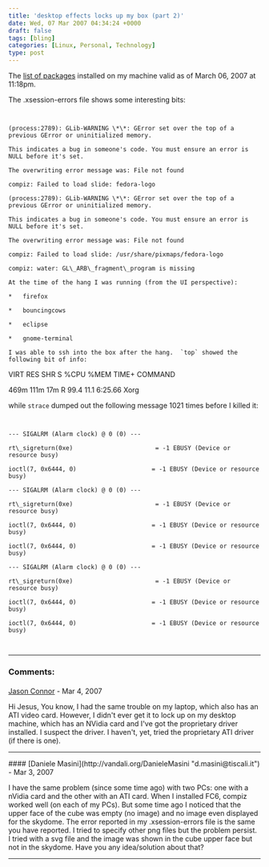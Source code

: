 ```yaml
---
title: 'desktop effects locks up my box (part 2)'
date: Wed, 07 Mar 2007 04:34:24 +0000
draft: false
tags: [bling]
categories: [Linux, Personal, Technology]
type: post
---
```


The [list of packages](http://zeusville.wordpress.com/packages-20070306/) installed on my machine valid as of March 06, 2007 at 11:18pm.

The .xsession-errors file shows some interesting bits:

```


(process:2789): GLib-WARNING \*\*: GError set over the top of a previous GError or uninitialized memory.

This indicates a bug in someone's code. You must ensure an error is NULL before it's set.

The overwriting error message was: File not found

compiz: Failed to load slide: fedora-logo

(process:2789): GLib-WARNING \*\*: GError set over the top of a previous GError or uninitialized memory.

This indicates a bug in someone's code. You must ensure an error is NULL before it's set.

The overwriting error message was: File not found

compiz: Failed to load slide: /usr/share/pixmaps/fedora-logo

compiz: water: GL\_ARB\_fragment\_program is missing

At the time of the hang I was running (from the UI perspective):

*   firefox

*   bouncingcows

*   eclipse

*   gnome-terminal

I was able to ssh into the box after the hang.  `top` showed the following bit of info:

```


VIRT  RES  SHR S %CPU %MEM    TIME+  COMMAND

469m  111m 17m R 99.4 11.1   6:25.66 Xorg

while `strace` dumped out the following message 1021 times before I killed it:

```


--- SIGALRM (Alarm clock) @ 0 (0) ---

rt\_sigreturn(0xe)                       = -1 EBUSY (Device or resource busy)

ioctl(7, 0x6444, 0)                     = -1 EBUSY (Device or resource busy)

--- SIGALRM (Alarm clock) @ 0 (0) ---

rt\_sigreturn(0xe)                       = -1 EBUSY (Device or resource busy)

ioctl(7, 0x6444, 0)                     = -1 EBUSY (Device or resource busy)

ioctl(7, 0x6444, 0)                     = -1 EBUSY (Device or resource busy)

--- SIGALRM (Alarm clock) @ 0 (0) ---

rt\_sigreturn(0xe)                       = -1 EBUSY (Device or resource busy)

ioctl(7, 0x6444, 0)                     = -1 EBUSY (Device or resource busy)

ioctl(7, 0x6444, 0)                     = -1 EBUSY (Device or resource busy)


```
```
```
---
### Comments:
#### 
[Jason Connor](http://glutt.com "jlc@glutt.com") - <time datetime="2007-03-08 14:02:09">Mar 4, 2007</time>

Hi Jesus, You know, I had the same trouble on my laptop, which also has an ATI video card. However, I didn't ever get it to lock up on my desktop machine, which has an NVidia card and I've got the proprietary driver installed. I suspect the driver. I haven't, yet, tried the proprietary ATI driver (if there is one).
<hr />
#### 
[Daniele Masini](http://vandali.org/DanieleMasini "d.masini@tiscali.it") - <time datetime="2007-03-14 05:28:13">Mar 3, 2007</time>

I have the same problem (since some time ago) with two PCs: one with a nVidia card and the other with an ATI card. When I installed FC6, compiz worked well (on each of my PCs). But some time ago I noticed that the upper face of the cube was empty (no image) and no image even displayed for the skydome. The error reported in my .xsession-errors file is the same you have reported. I tried to specify other png files but the problem persist. I tried with a svg file and the image was shown in the cube upper face but not in the skydome. Have you any idea/solution about that?
<hr />
